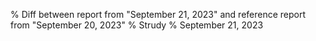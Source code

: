 % Diff between report from "September 21, 2023" and reference report from "September 20, 2023"
% Strudy
% September 21, 2023


